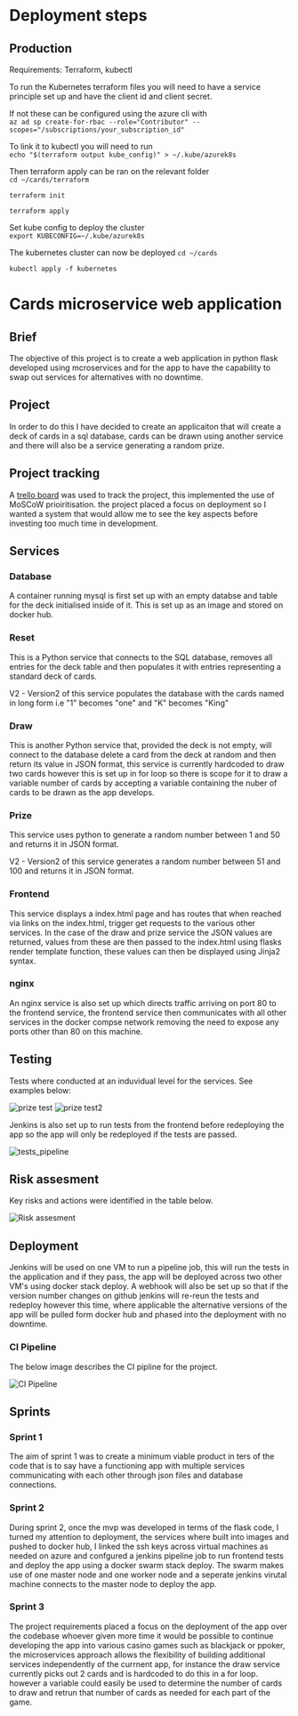 # Deployment steps

## Production

Requirements: Terraform, kubectl

To run the Kubernetes terraform files you will need to have a service principle set up and have the client id and client secret. 

If not these can be configured using the azure cli with\
```az ad sp create-for-rbac --role="Contributor" --scopes="/subscriptions/your_subscription_id"```  

To link it to kubectl you will need to run\
```echo "$(terraform output kube_config)" > ~/.kube/azurek8s```

Then terraform apply can be ran on the relevant folder\
```cd ~/cards/terraform```  

```terraform init```  

```terraform apply```

Set kube config to deploy the cluster\
```export KUBECONFIG=~/.kube/azurek8s```

The kubernetes cluster can now be deployed
```cd ~/cards```  

```kubectl apply -f kubernetes```

# Cards microservice web application

## Brief
The objective of this project is to create a web application in python flask developed using mcroservices and for the app to have the capability to swap out services for alternatives with no downtime.

## Project
In order to do this I have decided to create an applicaiton that will create a deck of cards in a sql database, cards can be drawn using another service and  there will also be a service generating a random prize.

## Project tracking 

A [trello board](https://trello.com/b/8pupKc6i/cards) was used to track the project, this implemented the use of MoSCoW prioiritisation. the project placed a focus on deployment so I wanted a system that would allow me to see the key aspects before investing too much time in development.

## Services

### Database 

A container running mysql is first set up with an empty databse and table for the deck initialised inside of it. This is set up as an image and stored on docker hub.
 
### Reset
This is a Python service that connects to the SQL database, removes all entries for the deck table and then populates it  with entries representing a standard deck of cards.

V2 - Version2 of this service populates the database with the cards named in long form i.e "1" becomes "one" and "K" becomes "King"

### Draw 

This is another Python service that, provided the deck is not empty, will connect to the database delete a card from the deck at random and then return its value in JSON format, this service is currently hardcoded to draw two cards however this is set up in for loop so there is scope for it to draw a variable number of cards by accepting a variable containing the nuber of cards to be drawn as the app develops.

### Prize

This service uses python to generate a random number between 1 and 50 and returns it in JSON format.

V2 - Version2 of this service generates a random number between 51 and 100 and returns it in JSON format.

### Frontend 

This service displays a index.html page and has routes that when reached via links on the index.html, trigger get requests to the various other services. In the case of the draw and prize service the JSON values are returned, values from these are then passed to the index.html using flasks render template function, these values can then be displayed using Jinja2 syntax.

### nginx

An nginx service is also set up which directs traffic arriving on port 80 to the frontend service, the frontend service then communicates with all other services in the docker compse network removing the need to expose any ports other than 80 on this machine.

## Testing

Tests where conducted at an induvidual level for the services. See examples below:


![prize test](images/test_prize.PNG)
![prize test2](images/test_prize.PNG)

Jenkins is also set up to run tests from the frontend before redeploying the app so the app will only be redeployed if the tests are passed.

![tests_pipeline](images/pipeline.PNG)


## Risk assesment

Key risks and actions were identified in the table below.

![Risk assesment](images/Cards_Risk_assesment.png)

## Deployment

Jenkins will be used on one VM to run a pipeline job, this will run the tests in the application and if they pass, the app will be deployed across two other VM's using docker stack deploy. A webhook will also be set up so that if the version number changes on github jenkins will re-reun the tests and redeploy however this time, where applicable the alternative versions of the app will be pulled form docker hub and phased into the deployment with no downtime.

### CI Pipeline

The below image describes the CI pipline for the project.

![CI Pipeline](images/CI-Pipeline.png)

## Sprints

### Sprint 1

The aim of sprint 1 was to create a minimum viable product in ters of the code that is to say have a functioning app with multiple services communicating with each other through json files and database connections.

### Sprint 2 

During sprint 2, once the mvp was developed in terms of the flask code, I turned my attention to deployment, the services where built into images and pushed to docker hub, I linked the ssh keys across virtual machines as needed on azure and confgured a jenkins pipeline job to run frontend tests and deploy the app using a docker swarm stack deploy. The swarm makes use of one master node and one worker node and a seperate jenkins virutal machine connects to the master node to deploy the app.

### Sprint 3 

The project requirements placed a focus on the deployment of the app over the codebase whoever given more time it would be possible to continue developing the app into various casino games such as blackjack or ppoker, the microservices approach allows the flexibility of building additional services independently of the currnent app, for instance the draw service currently picks out 2 cards and is hardcoded to do this in a for loop. however a variable could easily be used to determine the number of cards to draw and retrun that number of cards as needed for each part of the game.


